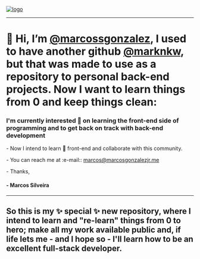 <a href="https://www.linkedin.com/in/marcosgonzalezjr/" target="_blank"><img src="https://media.licdn.com/dms/image/C4D16AQFeJSf8v2bURA/profile-displaybackgroundimage-shrink_350_1400/0/1662152673085?e=1700697600&v=beta&t=3Dwgyfm3T-iHt0-F0aRx4BZZnNaG3t6LbY03ZTGF5_U" alt="logo"></a>
<hr>
<h1 style="color = 'black';">👋 Hi, I’m <a href="https://www.github.com/marcossgonzalez" target="_blank"/>@marcossgonzalez</a>, I used to have another github <a href="https://www.github.com/marknkw" target="_blank">@marknkw</a>, but that was made to use as a repository to personal back-end projects. Now I want to learn things from 0 and keep things clean:</h1>
<h3> I'm currently interested 👀 on learning the front-end side of programming and to get back on track with back-end development</h3>
<p>- Now I intend to learn 🌱 front-end and collaborate with this community.</p>
<p>-  You can reach me at :e-mail:: <a href="mailto:marcos@marcosgonzalezjr.me">marcos@marcosgonzalezjr.me</a></p>

<p>- Thanks, 
  <h4>- Marcos Silveira</h4></p> 
<hr>
<h2>So this is my ✨ special ✨ new repository, where I intend to learn and "re-learn" things from 0 to hero; make all my work available public and, if life lets me - and I hope so - I'll learn how to be an excellent full-stack developer.</h2>
